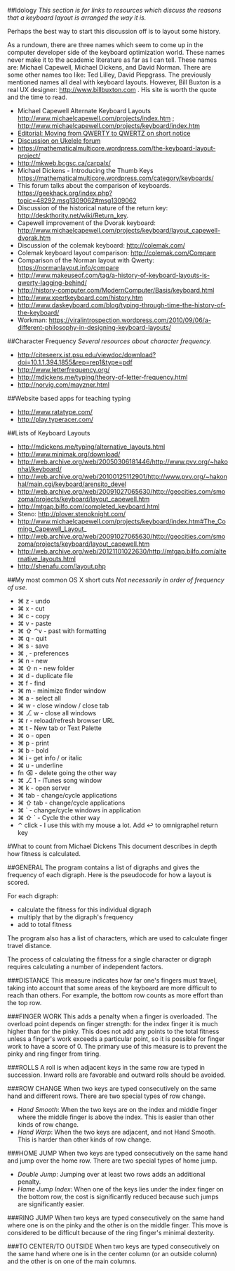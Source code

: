 ##Idology
_This section is for links to resources which discuss the reasons that a keyboard layout is arranged the way it is._

Perhaps the best way to start this discussion off is to layout some history.

As a rundown, there are three names which seem to come up in the computer developer side of the keyboard optimization world. These names never make it to the academic literature as far as I can tell. These names are: Michael Capewell, Michael Dickens, and David Norman. There are some other names too like: Ted Lilley, David Piepgrass. The previously mentioned names all deal with keyboard layouts. However, Bill Buxton is a real UX designer: http://www.billbuxton.com . His site is worth the quote and the time to read.
* Michael Capewell Alternate Keyboard Layouts http://www.michaelcapewell.com/projects/index.htm ; http://www.michaelcapewell.com/projects/keyboard/index.htm
* [Editorial: Moving from QWERTY to QWERTZ on short notice](http://www.neowin.net/news/editorial-moving-from-qwerty-to-qwertz-on-short-notice)
* [Discussion on Ukelele forum](https://groups.google.com/forum/#!msg/ukelele-users/DQnnVANOF0c/Fvwf-UMBg_AJ)
* https://mathematicalmulticore.wordpress.com/the-keyboard-layout-project/
* http://mkweb.bcgsc.ca/carpalx/
* Michael Dickens - Introducing the Thumb Keys https://mathematicalmulticore.wordpress.com/category/keyboards/
* This forum talks about the comparison of keyboards. https://geekhack.org/index.php?topic=48292.msg1309062#msg1309062
* Discussion of the historical nature of the return key: http://deskthority.net/wiki/Return_key.
* Capewell improvement of the Dvorak keyboard: http://www.michaelcapewell.com/projects/keyboard/layout_capewell-dvorak.htm
* Discussion of the colemak keyboard: http://colemak.com/
 * Colemak keyboard layout comparison: http://colemak.com/Compare
* Comparison of the Norman layout with Qwerty: https://normanlayout.info/compare
* http://www.makeuseof.com/tag/a-history-of-keyboard-layouts-is-qwerty-lagging-behind/
* http://history-computer.com/ModernComputer/Basis/keyboard.html
* http://www.xpertkeyboard.com/history.htm
* http://www.daskeyboard.com/blog/typing-through-time-the-history-of-the-keyboard/
* Workman: https://viralintrospection.wordpress.com/2010/09/06/a-different-philosophy-in-designing-keyboard-layouts/

##Character Frequency
_Several resources about character frequency._
* http://citeseerx.ist.psu.edu/viewdoc/download?doi=10.1.1.394.1855&rep=rep1&type=pdf
* http://www.letterfrequency.org/
* http://mdickens.me/typing/theory-of-letter-frequency.html
* http://norvig.com/mayzner.html


##Website based apps for teaching typing
* http://www.ratatype.com/
* http://play.typeracer.com/

##Lists of Keyboard Layouts
* http://mdickens.me/typing/alternative_layouts.html
* http://www.minimak.org/download/
* http://web.archive.org/web/20050306181446/http://www.pvv.org/~hakonhal/keyboard/
* http://web.archive.org/web/20100125112901/http://www.pvv.org/~hakonhal/main.cgi/keyboard/arensito_devel
* http://web.archive.org/web/20091027065630/http://geocities.com/smozoma/projects/keyboard/layout_capewell.htm
* http://mtgap.bilfo.com/completed_keyboard.html
* Steno: http://plover.stenoknight.com/
* http://www.michaelcapewell.com/projects/keyboard/index.htm#The_Coming_Capewell_Layout_
* http://web.archive.org/web/20091027065630/http://geocities.com/smozoma/projects/keyboard/layout_capewell.htm
* http://web.archive.org/web/20121101022630/http://mtgap.bilfo.com/alternative_layouts.html
* http://shenafu.com/layout.php

##My most common OS X short cuts
_Not necessarily in order of frequency of use._
* ⌘ z - undo
* ⌘ x - cut
* ⌘ c - copy
* ⌘ v - paste
* ⌘ ⇧ ⌃v - past with formatting
* ⌘ q - quit
* ⌘ s - save
* ⌘ , - preferences
* ⌘ n - new
* ⌘ ⇧ n - new folder
* ⌘ d - duplicate file
* ⌘ f - find
* ⌘ m - minimize finder window
* ⌘ a - select all
* ⌘ w - close window ︎/ close tab
* ⌘ ⎇ w - close all windows
* ⌘ r - reload/refresh browser URL
* ⌘ t - New tab or Text Palette 
* ⌘ o - open
* ⌘ p - print
* ⌘ b - bold
* ⌘ i - get info / or italic
* ⌘ u - underline
* fn ⌫ - delete going the other way
* ⌘ ⎇ 1 - iTunes song window
* ⌘ k - open server
* ⌘ tab - change/cycle applications
* ⌘ ⇧ tab  - change/cycle applications
* ⌘ \` - change/cycle windows in application
* ⌘ ⇧ \` - Cycle the other way
* ⌃ click - I use this with my mouse a lot.
 Add ↩ to omnigraphel return key


#What to count from Michael Dickens
This document describes in depth how fitness is calculated.

##GENERAL
The program contains a list of digraphs and gives the frequency of each digraph. Here is the pseudocode for how a layout is scored. 

For each digraph: 
*	calculate the fitness for this individual digraph
*	multiply that by the digraph's frequency
*	add to total fitness

The program also has a list of characters, which are used to calculate finger travel distance.

The process of calculating the fitness for a single character or digraph requires calculating a number of independent factors.

###DISTANCE
This measure indicates how far one's fingers must travel, taking into account that some areas of the keyboard are more difficult to reach than others. For example, the bottom row counts as more effort than the top row.

###FINGER WORK
This adds a penalty when a finger is overloaded. The overload point depends on finger strength: for the index finger it is much higher than for the pinky. This does not add any points to the total fitness unless a finger's work exceeds a particular point, so it is possible for finger work to have a score of 0. The primary use of this measure is to prevent the pinky and ring finger from tiring.

###ROLLS
A roll is when adjacent keys in the same row are typed in succession. Inward rolls are favorable and outward rolls should be avoided.

###ROW CHANGE
When two keys are typed consecutively on the same hand and different rows. There are two special types of row change.

* _Hand Smooth_: When the two keys are on the index and middle finger where the middle finger is above the index. This is easier than other kinds of row change.
* _Hand Warp_: When the two keys are adjacent, and not Hand Smooth. This is harder than other kinds of row change.

###HOME JUMP
When two keys are typed consecutively on the same hand and jump over the home row. There are two special types of home jump.
* _Double Jump_: Jumping over at least two rows adds an additional penalty.
* _Hame Jump Index_: When one of the keys lies under the index finger on the bottom row, the cost is significantly reduced because such jumps are significantly easier.

###RING JUMP
When two keys are typed consecutively on the same hand where one is on the pinky and the other is on the middle finger. This move is considered to be difficult because of the ring finger's minimal dexterity.

###TO CENTER/TO OUTSIDE
When two keys are typed consecutively on the same hand where one is in the center column (or an outside column) and the other is on one of the main columns.
